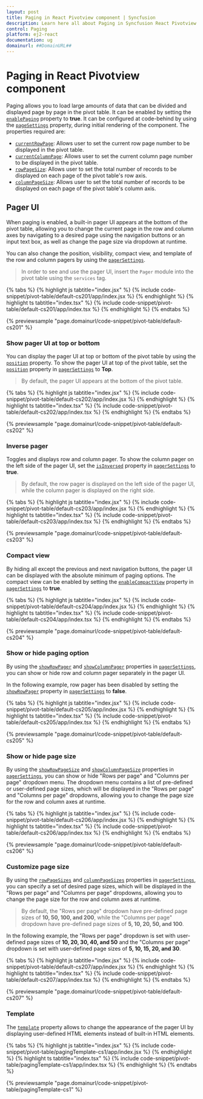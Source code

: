 ```yaml
---
layout: post
title: Paging in React Pivotview component | Syncfusion
description: Learn here all about Paging in Syncfusion React Pivotview component of Syncfusion Essential JS 2 and more.
control: Paging 
platform: ej2-react
documentation: ug
domainurl: ##DomainURL##
---
```


# Paging in React Pivotview component

Paging allows you to load large amounts of data that can be divided and displayed page by page in the pivot table. It can be enabled by setting the [`enablePaging`](https://ej2.syncfusion.com/react/documentation/api/pivotview#enablepaging) property to **true**. It can be configured at code-behind by using the [`pageSettings`](https://ej2.syncfusion.com/react/documentation/api/pivotview#pagesettings) property, during initial rendering of the component. The properties required are:

* [`currentRowPage`](https://ej2.syncfusion.com/react/documentation/api/pivotview/pageSettings/#currentrowpage): Allows user to set the current row page number to be displayed in the pivot table.
* [`currentColumnPage`](https://ej2.syncfusion.com/react/documentation/api/pivotview/pageSettings/#currentcolumnpage): Allows user to set the current column page number to be displayed in the pivot table.
* [`rowPageSize`](https://ej2.syncfusion.com/react/documentation/api/pivotview/pageSettings/#rowpagesize): Allows user to set the total number of records to be displayed on each page of the pivot table's row axis.
* [`columnPageSize`](https://ej2.syncfusion.com/react/documentation/api/pivotview/pageSettings/#columnpagesize): Allows user to set the total number of records to be displayed on each page of the pivot table's column axis.

## Pager UI

When paging is enabled, a built-in pager UI appears at the bottom of the pivot table, allowing you to change the current page in the row and column axes by navigating to a desired page using the navigation buttons or an input text box, as well as change the page size via dropdown at runtime.

You can also change the position, visibility, compact view, and template of the row and column pagers by using the [`pagerSettings`](https://ej2.syncfusion.com/react/documentation/api/pivotview#pagersettings).

> In order to see and use the pager UI, insert the `Pager` module into the pivot table using the `services` tag.

{% tabs %}
{% highlight js tabtitle="index.jsx" %}
{% include code-snippet/pivot-table/default-cs201/app/index.jsx %}
{% endhighlight %}
{% highlight ts tabtitle="index.tsx" %}
{% include code-snippet/pivot-table/default-cs201/app/index.tsx %}
{% endhighlight %}
{% endtabs %}

 {% previewsample "page.domainurl/code-snippet/pivot-table/default-cs201" %}

### Show pager UI at top or bottom

You can display the pager UI at top or bottom of the pivot table by using the [`position`](https://ej2.syncfusion.com/react/documentation/api/pivotview/pagerSettings/#position) property. To show the pager UI at top of the pivot table, set the [`position`](https://ej2.syncfusion.com/react/documentation/api/pivotview/pagerSettings/#position) property in [`pagerSettings`](https://ej2.syncfusion.com/react/documentation/api/pivotview#pagersettings) to **Top**.

> By default, the pager UI appears at the bottom of the pivot table.

{% tabs %}
{% highlight js tabtitle="index.jsx" %}
{% include code-snippet/pivot-table/default-cs202/app/index.jsx %}
{% endhighlight %}
{% highlight ts tabtitle="index.tsx" %}
{% include code-snippet/pivot-table/default-cs202/app/index.tsx %}
{% endhighlight %}
{% endtabs %}

 {% previewsample "page.domainurl/code-snippet/pivot-table/default-cs202" %}

### Inverse pager

Toggles and displays row and column pager. To show the column pager on the left side of the pager UI, set the [`isInversed`](https://ej2.syncfusion.com/react/documentation/api/pivotview/pagerSettings/#isinversed) property in [`pagerSettings`](https://ej2.syncfusion.com/react/documentation/api/pivotview#pagersettings) to **true**.

> By default, the row pager is displayed on the left side of the pager UI, while the column pager is displayed on the right side.

{% tabs %}
{% highlight js tabtitle="index.jsx" %}
{% include code-snippet/pivot-table/default-cs203/app/index.jsx %}
{% endhighlight %}
{% highlight ts tabtitle="index.tsx" %}
{% include code-snippet/pivot-table/default-cs203/app/index.tsx %}
{% endhighlight %}
{% endtabs %}

 {% previewsample "page.domainurl/code-snippet/pivot-table/default-cs203" %}

### Compact view

By hiding all except the previous and next navigation buttons, the pager UI can be displayed with the absolute minimum of paging options. The compact view can be enabled by setting the [`enableCompactView`](https://ej2.syncfusion.com/react/documentation/api/pivotview/pagerSettings/#enablecompactview) property in [`pagerSettings`](https://ej2.syncfusion.com/react/documentation/api/pivotview#pagersettings) to **true**.

{% tabs %}
{% highlight js tabtitle="index.jsx" %}
{% include code-snippet/pivot-table/default-cs204/app/index.jsx %}
{% endhighlight %}
{% highlight ts tabtitle="index.tsx" %}
{% include code-snippet/pivot-table/default-cs204/app/index.tsx %}
{% endhighlight %}
{% endtabs %}

 {% previewsample "page.domainurl/code-snippet/pivot-table/default-cs204" %}

### Show or hide paging option

By using the [`showRowPager`](https://ej2.syncfusion.com/react/documentation/api/pivotview/pagerSettings/#showrowpager) and [`showColumnPager`](https://ej2.syncfusion.com/react/documentation/api/pivotview/pagerSettings/#showcolumnpager) properties in [`pagerSettings`](https://ej2.syncfusion.com/react/documentation/api/pivotview#pagersettings), you can show or hide row and column pager separately in the pager UI.

In the following example, row pager has been disabled by setting the [`showRowPager`](https://ej2.syncfusion.com/react/documentation/api/pivotview/pagerSettings/#showrowpager) property in [`pagerSettings`](https://ej2.syncfusion.com/react/documentation/api/pivotview#pagersettings) to **false**.

{% tabs %}
{% highlight js tabtitle="index.jsx" %}
{% include code-snippet/pivot-table/default-cs205/app/index.jsx %}
{% endhighlight %}
{% highlight ts tabtitle="index.tsx" %}
{% include code-snippet/pivot-table/default-cs205/app/index.tsx %}
{% endhighlight %}
{% endtabs %}

 {% previewsample "page.domainurl/code-snippet/pivot-table/default-cs205" %}

### Show or hide page size

By using the [`showRowPageSize`](https://ej2.syncfusion.com/react/documentation/api/pivotview/pagerSettings/#showrowpagesize) and [`showColumnPageSize`](https://ej2.syncfusion.com/react/documentation/api/pivotview/pagerSettings/#showcolumnpagesize) properties in [`pagerSettings`](https://ej2.syncfusion.com/react/documentation/api/pivotview#pagersettings), you can show or hide "Rows per page" and "Columns per page" dropdown menu. The dropdown menu contains a list of pre-defined or user-defined page sizes, which will be displayed in the "Rows per page" and "Columns per page" dropdowns, allowing you to change the page size for the row and column axes at runtime.

{% tabs %}
{% highlight js tabtitle="index.jsx" %}
{% include code-snippet/pivot-table/default-cs206/app/index.jsx %}
{% endhighlight %}
{% highlight ts tabtitle="index.tsx" %}
{% include code-snippet/pivot-table/default-cs206/app/index.tsx %}
{% endhighlight %}
{% endtabs %}

 {% previewsample "page.domainurl/code-snippet/pivot-table/default-cs206" %}

### Customize page size

By using the [`rowPageSizes`](https://ej2.syncfusion.com/react/documentation/api/pivotview/pagerSettings/#rowpagesizes) and [`columnPageSizes`](https://ej2.syncfusion.com/react/documentation/api/pivotview/pagerSettings/#columnpagesizes) properties in [`pagerSettings`](https://ej2.syncfusion.com/react/documentation/api/pivotview#pagersettings), you can specify a set of desired page sizes, which will be displayed in the "Rows per page" and "Columns per page" dropdowns, allowing you to change the page size for the row and column axes at runtime.

> By default, the "Rows per page" dropdown have pre-defined page sizes of **10, 50, 100, and 200**, while the "Columns per page" dropdown have pre-defined page sizes of **5, 10, 20, 50, and 100**.

In the following example, the "Rows per page" dropdown is set with user-defined page sizes of **10, 20, 30, 40, and 50** and the "Columns per page" dropdown is set with user-defined page sizes of **5, 10, 15, 20, and 30**.

{% tabs %}
{% highlight js tabtitle="index.jsx" %}
{% include code-snippet/pivot-table/default-cs207/app/index.jsx %}
{% endhighlight %}
{% highlight ts tabtitle="index.tsx" %}
{% include code-snippet/pivot-table/default-cs207/app/index.tsx %}
{% endhighlight %}
{% endtabs %}

 {% previewsample "page.domainurl/code-snippet/pivot-table/default-cs207" %}

### Template

The [`template`](https://ej2.syncfusion.com/react/documentation/api/pivotview/pagerSettings/#template) property allows to change the appearance of the pager UI by displaying user-defined HTML elements instead of built-in HTML elements.

{% tabs %}
{% highlight js tabtitle="index.jsx" %}
{% include code-snippet/pivot-table/pagingTemplate-cs1/app/index.jsx %}
{% endhighlight %}
{% highlight ts tabtitle="index.tsx" %}
{% include code-snippet/pivot-table/pagingTemplate-cs1/app/index.tsx %}
{% endhighlight %}
{% endtabs %}

 {% previewsample "page.domainurl/code-snippet/pivot-table/pagingTemplate-cs1" %}